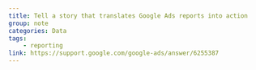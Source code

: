 ```yaml
---
title: Tell a story that translates Google Ads reports into action
group: note
categories: Data
tags:
    - reporting
link: https://support.google.com/google-ads/answer/6255387
---
```

